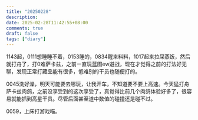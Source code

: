 ```yaml
---
title: "20250228"
description: 
date: 2025-02-28T11:42:55+08:00
comments: true
draft: false
tags: ["diary"]
---
```

1143起，0111想睡睡不着，0153睡的，0834醒来料料，1017起来拉屎蒸饭，然后就打舟了，打0难萨卡兹，之前一直玩蓝图ew避战，现在才觉得之前的打法好无聊，发现正常打藏品能有很多，低难别的干员也随便打的。

0045洗好澡，明天可能要去哪玩，让我开车，不知道要不要上高速。今天猛打舟萨卡兹肉鸽，之前没享受到的这次享受了，真觉得比前几个肉鸽体验好多了，很容易就能抓到高星干员。尽管后面甚至道中数值的碰撞还是碰不过。

0059，上床打游戏喵。